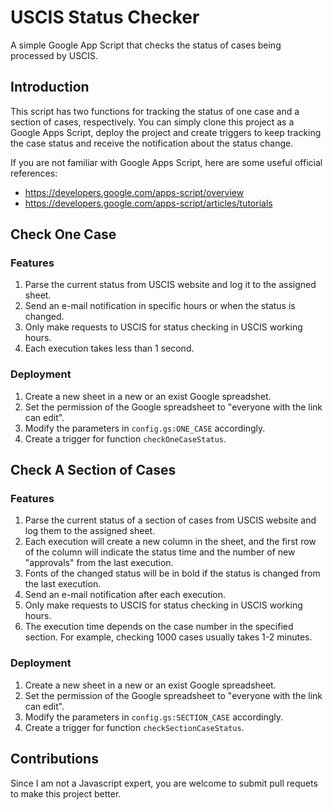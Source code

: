 # USCIS Status Checker
A simple Google App Script that checks the status of cases being processed by USCIS.

## Introduction
This script has two functions for tracking the status of one case and a section of cases, respectively.
You can simply clone this project as a Google Apps Script, deploy the project and create triggers to
keep tracking the case status and receive the notification about the status change.

If you are not familiar with Google Apps Script, here are some useful official references:
* https://developers.google.com/apps-script/overview
* https://developers.google.com/apps-script/articles/tutorials

## Check One Case

### Features
1. Parse the current status from USCIS website and log it to the assigned sheet.
2. Send an e-mail notification in specific hours or when the status is changed.
3. Only make requests to USCIS for status checking in USCIS working hours.
4. Each execution takes less than 1 second.

### Deployment
1. Create a new sheet in a new or an exist Google spreadshet.
2. Set the permission of the Google spreadsheet to "everyone with the link can edit".
3. Modify the parameters in `config.gs:ONE_CASE` accordingly.
4. Create a trigger for function `checkOneCaseStatus`.

## Check A Section of Cases

### Features
1. Parse the current status of a section of cases from USCIS website and log them to the assigned sheet.
2. Each execution will create a new column in the sheet, and the first row of the column will indicate
   the status time and the number of new "approvals" from the last execution.
3. Fonts of the changed status will be in bold if the status is changed from the last execution.
4. Send an e-mail notification after each execution.
5. Only make requests to USCIS for status checking in USCIS working hours.
6. The execution time depends on the case number in the specified section.
   For example, checking 1000 cases usually takes 1-2 minutes.

### Deployment
1. Create a new sheet in a new or an exist Google spreadsheet.
2. Set the permission of the Google spreadsheet to "everyone with the link can edit".
3. Modify the parameters in `config.gs:SECTION_CASE` accordingly.
4. Create a trigger for function `checkSectionCaseStatus`.

## Contributions
Since I am not a Javascript expert, you are welcome to submit pull requets to make this project better.

